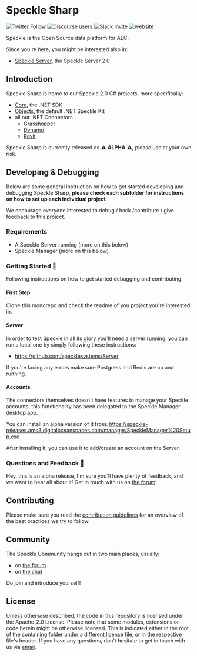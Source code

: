 # Speckle Sharp

[![Twitter Follow](https://img.shields.io/twitter/follow/SpeckleSystems?style=social)](https://twitter.com/SpeckleSystems) [![Discourse users](https://img.shields.io/discourse/users?server=https%3A%2F%2Fdiscourse.speckle.works&style=flat-square)](https://discourse.speckle.works)
[![Slack Invite](https://img.shields.io/badge/-slack-grey?style=flat-square&logo=slack)](https://speckle-works.slack.com/join/shared_invite/enQtNjY5Mzk2NTYxNTA4LTU4MWI5ZjdhMjFmMTIxZDIzOTAzMzRmMTZhY2QxMmM1ZjVmNzJmZGMzMDVlZmJjYWQxYWU0MWJkYmY3N2JjNGI) [![website](https://img.shields.io/badge/www-speckle.systems-royalblue?style=flat-square)](https://speckle.systems)



Speckle is the Open Source data platform for AEC.

Since you're here, you might be interested also in:

- [Speckle Server](https://github.com/specklesystems/Server), the Speckle Server 2.0

## Introduction

Speckle Sharp is home to our Speckle 2.0 C# projects, more specifically:

- [Core](Core), the .NET SDK
- [Objects](Objects), the default .NET Speckle Kit
- all our .NET Connectors
  - [Grasshopper](ConnectorGrasshopper)
  - [Dynamo](ConnectorDynamo)
  - [Revit](ConnectorRevit)

Speckle Sharp is currently released as ⚠ **ALPHA** ⚠, please use at your own risk. 

## Developing & Debugging

Below are some general instruction on how to get started developing and debugging Speckle Sharp, **please check each subfolder for instructions on how to set up each individual project**. 

We encourage everyone interested to debug / hack /contribute / give feedback to this project.

### Requirements

- A Speckle Server running (more on this below)
- Speckle Manager (more on this below)

### Getting Started 🏁

Following instructions on how to get started debugging and contributing.

#### First Step

Clone this monorepo and check the readme of you project you're interested in.

#### Server

In order to test Speckle in all its glory you'll need a server running, you can run a local one by simply following these instructions:

- https://github.com/specklesystems/Server

If you're facing any errors make sure Postgress and Redis are up and running. 

#### Accounts

The connectors themselves doesn't have features to manage your Speckle accounts, this functionality has been delegated to the Speckle Manager desktop app.

You can install an alpha version of it from: https://speckle-releases.ams3.digitaloceanspaces.com/manager/SpeckleManager%20Setup.exe

After installing it, you can use it to add/create an account on the Server.



### Questions and Feedback 💬

Hey, this is an alpha release, I'm sure you'll have plenty of feedback, and we want to hear all about it! Get in touch with us on [the forum](https://discourse.speckle.works)! 



## Contributing

Please make sure you read the [contribution guidelines](.github/CONTRIBUTING.md) for an overview of the best practices we try to follow.



## Community

The Speckle Community hangs out in two main places, usually:

- on [the forum](https://discourse.speckle.works)
- on [the chat](https://speckle-works.slack.com/join/shared_invite/enQtNjY5Mzk2NTYxNTA4LTU4MWI5ZjdhMjFmMTIxZDIzOTAzMzRmMTZhY2QxMmM1ZjVmNzJmZGMzMDVlZmJjYWQxYWU0MWJkYmY3N2JjNGI)

Do join and introduce yourself!



## License

Unless otherwise described, the code in this repository is licensed under the Apache-2.0 License. Please note that some modules, extensions or code herein might be otherwise licensed. This is indicated either in the root of the containing folder under a different license file, or in the respective file's header. If you have any questions, don't hesitate to get in touch with us via [email](mailto:hello@speckle.systems).
